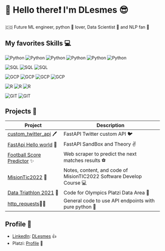 # :wave: Hello there:exclamation: I'm DLesmes :sunglasses:
🇨🇴 Future ML engineer, python :snake: lover, Data Scientist 🧪 and NLP fan 📖

## My favorites Skills :computer:
![Python](https://img.shields.io/badge/Python-TensorFlow-green) ![Python](https://img.shields.io/badge/Python-Pandas-purple) ![Python](https://img.shields.io/badge/Python-Numpy-blue) ![Python](https://img.shields.io/badge/Python-Seaborn-green) ![Python](https://img.shields.io/badge/Python-Matplotlib-orange) ![Python](https://img.shields.io/badge/Python-beautifulsoup4-blue)

![SQL](https://img.shields.io/badge/SQL-PostgreSQL-yellow) ![SQL](https://img.shields.io/badge/SQL-Mysql-yellow) ![SQL](https://img.shields.io/badge/SQL-SQLServer-yellow)

![GCP](https://img.shields.io/badge/GCP-ComputeEngine-blue) ![GCP](https://img.shields.io/badge/GCP-Storage-red) ![GCP](https://img.shields.io/badge/GCP-BigQuery-yellow) ![GCP](https://img.shields.io/badge/GCP-CloudSQL-blue)

![R](https://img.shields.io/badge/R-ggplot-orange) ![R](https://img.shields.io/badge/R-Caret-orange) ![R](https://img.shields.io/badge/R-tidyverse-orange)

![GIT](https://img.shields.io/badge/git-github-black) ![GIT](https://img.shields.io/badge/git-gitlab-black)

## Projects :briefcase:

| **Project** | **Description** |
|---|--- |
| [custom_twitter_api](https://github.com/DLesmes/custom_twitter_api) 🖊️ | FastAPI Twitter custom API 🐦 |
| [FastApi Hello world](https://github.com/DLesmes/fast_api_hw) 🙏 | FastAPI SandBox and Theory ✌️ |
| [Football Score Predictor](https://github.com/DLesmes/football_score_predictor) :sparkles: | Web scraper to predict the next matches results :soccer: |
| [MisionTic2022](https://github.com/DLesmes/MisionTic2022) :rocket: | Notes, content, and code of MisionTIC2022 Software Develop Course 💻 |
| [Data Triathlon 2021](https://github.com/DLesmes/Data_Triathlon_2021) 🏅 | Code for Olympics Platzi Data Area 🥇 |
| [http_requests](https://github.com/DLesmes/http_requests)☝🏻 | General code to use API endpoints with pure python 🐍 |
    
## Profile 👔
- [LinkedIn](https://www.linkedin.com/in/diegolesmes-lnkdn/): [DLesmes](https://1drv.ms/b/s!AoY5DQml1Cs4iFBXxQ-BWADYR3QG?e=9klgy1) 👍
- Platzi: [Profile](https://platzi.com/p/dlesmes/) 🚀
